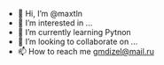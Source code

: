 - 👋 Hi, I’m @maxtln
- 👀 I’m interested in ...
- 🌱 I’m currently learning Pytnon
- 💞️ I’m looking to collaborate on ...
- 📫 How to reach me gmdizel@mail.ru

<!---
maxtln/maxtln is a ✨ special ✨ repository because its `README.md` (this file) appears on your GitHub profile.
You can click the Preview link to take a look at your changes.
--->
